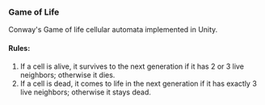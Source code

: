 ﻿### Game of Life

Conway's Game of life cellular automata implemented in Unity.

#### Rules:

1. If a cell is alive, it survives to the next generation if it has 2 or 3 live neighbors; otherwise it
   dies.
2.  If a cell is dead, it comes to life in the next generation if it has exactly 3 live neighbors; otherwise
   it stays dead.

